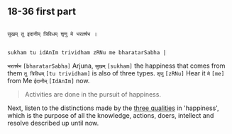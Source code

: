 ## 18-36 first part


```shloka-sa

सुखम् तु इदानीम् त्रिविधम् शृणु मे भरतर्षभ ।

```
```shloka-sa-hk

sukham tu idAnIm trividham zRNu me bharatarSabha |

```
`भरतर्षभ` `[bharatarSabha]` Arjuna, `सुखम्` `[sukham]` the happiness that comes from them `तु त्रिविधम्` `[tu trividham]` is also of three types. `शृणु` `[zRNu]` Hear it `मे` `[me]` from Me `ईदानीम्` `[IdAnIm]` now.


<a name='applnote_229'></a>
> Activities are done in the pursuit of happiness.



Next, listen to the distinctions made by the 
[three qualities](satva_rajas_tamas_effects)
 in 'happiness', which is the purpose of all the knowledge, actions, doers, intellect and resolve described up until now.


